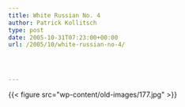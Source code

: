 ```yaml
---
title: White Russian No. 4
author: Patrick Kollitsch
type: post
date: 2005-10-31T07:23:00+00:00
url: /2005/10/white-russian-no-4/




---
```

{{< figure src="wp-content/old-images/177.jpg" >}}
